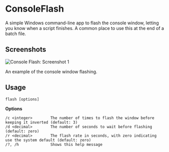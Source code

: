 ConsoleFlash
============

A simple Windows command-line app to flash the console window, letting you know
when a script finishes. A common place to use this at the end of a batch file.


Screenshots
-----------

![Console Flash: Screenshot 1](http://s3.amazonaws.com/scrnshots.com/screenshots/287362/console_flash_taskbar_screenshotpng)

An example of the console window flashing.


Usage
-----

    flash [options]


**Options**

    /c <integer>        The number of times to flash the window before keeping it inverted (default: 3)
    /d <decimal>        The number of seconds to wait before flashing (default: zero)
    /r <decimal>        The flash rate in seconds, with zero indicating use the system default (default: zero)
    /?, /h              Shows this help message
